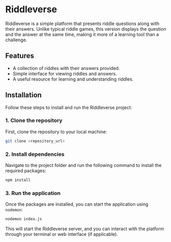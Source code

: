 
# Riddleverse

Riddleverse is a simple platform that presents riddle questions along with their answers. Unlike typical riddle games, this version displays the question and the answer at the same time, making it more of a learning tool than a challenge.

## Features
- A collection of riddles with their answers provided.
- Simple interface for viewing riddles and answers.
- A useful resource for learning and understanding riddles.

## Installation

Follow these steps to install and run the Riddleverse project:

### 1. Clone the repository
First, clone the repository to your local machine:
```bash
git clone <repository_url>
```

### 2. Install dependencies
Navigate to the project folder and run the following command to install the required packages:
```bash
npm install
```

### 3. Run the application
Once the packages are installed, you can start the application using `nodemon`:
```bash
nodemon index.js
```

This will start the Riddleverse server, and you can interact with the platform through your terminal or web interface (if applicable).

